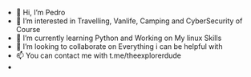 - 👋 Hi, I’m Pedro
- 👀 I’m interested in Travelling, Vanlife, Camping and CyberSecurity of Course
- 🌱 I’m currently learning Python and Working on My linux Skills
- 💞️ I’m looking to collaborate on Everything i can be helpful with
- 📫 You can contact me with t.me/theexplorerdude
- 

<!---
theexplorerdude/theexplorerdude is a ✨ special ✨ repository because its `README.md` (this file) appears on your GitHub profile.
You can click the Preview link to take a look at your changes.
--->
